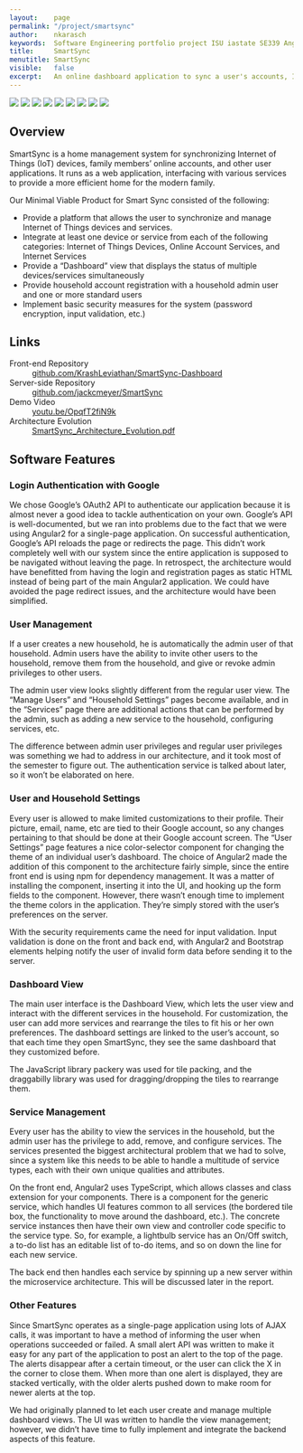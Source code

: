 ```yaml
---
layout:    page
permalink: "/project/smartsync"
author:    nkarasch
keywords:  Software Engineering portfolio project ISU iastate SE339 Angular2 Spring boot Java microservices
title:     SmartSync
menutitle: SmartSync
visible:   false
excerpt:   An online dashboard application to sync a user's accounts, IoT devices, and other tech.
--- 
```


<div class="album">
    <img src="{{site.baseurl}}/assets/projects/smartsync_screenshot_01.png">
    <img src="{{site.baseurl}}/assets/projects/smartsync_screenshot_02.png">
    <img src="{{site.baseurl}}/assets/projects/smartsync_screenshot_03.png">
    <img src="{{site.baseurl}}/assets/projects/smartsync_screenshot_04.png">
    <img src="{{site.baseurl}}/assets/projects/smartsync_screenshot_05.png">
    <img src="{{site.baseurl}}/assets/projects/smartsync_screenshot_06.png">
    <img src="{{site.baseurl}}/assets/projects/smartsync_screenshot_07.png">
    <img src="{{site.baseurl}}/assets/projects/smartsync_screenshot_08.png">
    <img src="{{site.baseurl}}/assets/projects/smartsync_screenshot_09.png">
</div>


## Overview

SmartSync is a home management system for synchronizing Internet of Things (IoT) devices, family members’ online accounts, and other user applications. It runs as a web application, interfacing with various services to provide a more efficient home for the modern family.

Our Minimal Viable Product for Smart Sync consisted of the following:

- Provide a platform that allows the user to synchronize and manage Internet of Things devices and services.
- Integrate at least one device or service from each of the following categories: Internet of Things Devices, Online Account Services, and Internet Services
- Provide a “Dashboard” view that displays the status of multiple devices/services simultaneously
- Provide household account registration with a household admin user and one or more standard users
- Implement basic security measures for the system (password encryption, input validation, etc.)


<div class="md-card shadow education">
    <div class="title icon-link">
        <h2>Links</h2>
    </div>
    <dl class="coursework">
        <dt>Front-end Repository</dt>
        <dd><a href="https://github.com/KrashLeviathan/SmartSync-Dashboard" target="_blank">
            github.com/KrashLeviathan/SmartSync-Dashboard
        </a></dd>
        <dt>Server-side Repository</dt>
        <dd><a href="https://github.com/jackcmeyer/SmartSync" target="_blank">
            github.com/jackcmeyer/SmartSync
        </a></dd>
        <dt>Demo Video</dt>
        <dd><a href="https://youtu.be/OpqfT2fiN9k" target="_blank">
            youtu.be/OpqfT2fiN9k
        </a></dd>
        <dt>Architecture Evolution</dt>
        <dd><a href="{{site.baseurl}}/assets/pdfs/SmartSync_Architecture_Evolution.pdf" target="_blank">
            SmartSync_Architecture_Evolution.pdf
        </a></dd>
    </dl>
</div>


## Software Features

### Login Authentication with Google

We chose Google’s OAuth2 API to authenticate our application because it is almost never a good idea to tackle authentication on your own. Google’s API is well-documented, but we ran into problems due to the fact that we were using Angular2 for a single-page application. On successful authentication, Google’s API reloads the page or redirects the page. This didn’t work completely well with our system since the entire application is supposed to be navigated without leaving the page. In retrospect, the architecture would have benefitted from having the login and registration pages as static HTML instead of being part of the main Angular2 application. We could have avoided the page redirect issues, and the architecture would have been simplified.

### User Management

If a user creates a new household, he is automatically the admin user of that household. Admin users have the ability to invite other users to the household, remove them from the household, and give or revoke admin privileges to other users.

The admin user view looks slightly different from the regular user view. The “Manage Users” and “Household Settings” pages become available, and in the “Services” page there are additional actions that can be performed by the admin, such as adding a new service to the household, configuring services, etc.

The difference between admin user privileges and regular user privileges was something we had to address in our architecture, and it took most of the semester to figure out. The authentication service is talked about later, so it won’t be elaborated on here.

### User and Household Settings

Every user is allowed to make limited customizations to their profile. Their picture, email, name, etc are tied to their Google account, so any changes pertaining to that should be done at their Google account screen. The “User Settings” page features a nice color-selector component for changing the theme of an individual user’s dashboard. The choice of Angular2 made the addition of this component to the architecture fairly simple, since the entire front end is using npm for dependency management. It was a matter of installing the component, inserting it into the UI, and hooking up the form fields to the component. However, there wasn’t enough time to implement the theme colors in the application. They’re simply stored with the user’s preferences on the server.

With the security requirements came the need for input validation. Input validation is done on the front and back end, with Angular2 and Bootstrap elements helping notify the user of invalid form data before sending it to the server.

### Dashboard View

The main user interface is the Dashboard View, which lets the user view and interact with the different services in the household. For customization, the user can add more services and rearrange the tiles to fit his or her own preferences. The dashboard settings are linked to the user’s account, so that each time they open SmartSync, they see the same dashboard that they customized before.

The JavaScript library packery was used for tile packing, and the draggabilly library was used for dragging/dropping the tiles to rearrange them.

### Service Management

Every user has the ability to view the services in the household, but the admin user has the privilege to add, remove, and configure services. The services presented the biggest architectural problem that we had to solve, since a system like this needs to be able to handle a multitude of service types, each with their own unique qualities and attributes.

On the front end, Angular2 uses TypeScript, which allows classes and class extension for your components. There is a component for the generic service, which handles UI features common to all services (the bordered tile box, the functionality to move around the dashboard, etc.). The concrete service instances then have their own view and controller code specific to the service type. So, for example, a lightbulb service has an On/Off switch, a to-do list has an editable list of to-do items, and so on down the line for each new service.

The back end then handles each service by spinning up a new server within the microservice architecture. This will be discussed later in the report.

### Other Features

Since SmartSync operates as a single-page application using lots of AJAX calls, it was important to have a method of informing the user when operations succeeded or failed. A small alert API was written to make it easy for any part of the application to post an alert to the top of the page. The alerts disappear after a certain timeout, or the user can click the X in the corner to close them. When more than one alert is displayed, they are stacked vertically, with the older alerts pushed down to make room for newer alerts at the top.

We had originally planned to let each user create and manage multiple dashboard views. The UI was written to handle the view management; however, we didn’t have time to fully implement and integrate the backend aspects of this feature.
